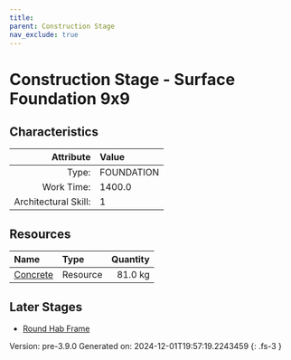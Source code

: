 ```yaml
---
title: 
parent: Construction Stage
nav_exclude: true
---
```

# Construction Stage - Surface Foundation 9x9


## Characteristics

| Attribute      | Value |
|--------:|:------|
|Type:|FOUNDATION|
|Work Time:|1400.0|
|Architectural Skill:|1|

## Resources

| Name | Type | Quantity |
|:-----|:-----|-----:|
|[Concrete](../resource/concrete.html)|Resource|81.0 kg|

## Later Stages
- [Round Hab Frame](../construction/round-hab-frame.html)


Version: pre-3.9.0 Generated on: 2024-12-01T19:57:19.2243459
{: .fs-3 }